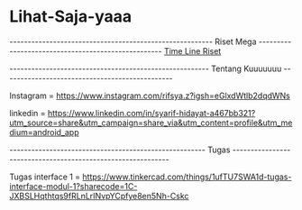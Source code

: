 # Lihat-Saja-yaaa
-------------------------------------------------------- Riset Mega ---------------------------------------------------
[ Time Line Riset ](https://docs.google.com/spreadsheets/d/12Ew3w1-qyNLpZ9-nY459E9lD6fOVvhagILpOiDn6LPU/edit?usp=sharing)



------------------------------------------------------- Tentang Kuuuuuuu -----------------------------------------------

Instagram = https://www.instagram.com/rifsya.z?igsh=eGlxdWtlb2dqdWNs

linkedin  = https://www.linkedin.com/in/syarif-hidayat-a467bb321?utm_source=share&utm_campaign=share_via&utm_content=profile&utm_medium=android_app



------------------------------------------------------ Tugas ------------------------------------------------------------

Tugas interface 1 = 
https://www.tinkercad.com/things/1ufTU7SWA1d-tugas-interface-modul-1?sharecode=1C-JXBSLHqthtqs9fRLnLrINvpYCpfye8en5Nh-Cskc
